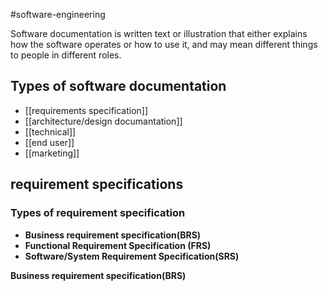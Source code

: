#software-engineering 

Software documentation is written text or illustration that either explains how the software operates or how to use
it, and may mean different things to people in different
roles.

## Types of software documentation

- [[requirements specification]]
- [[architecture/design documantation]]
- [[technical]]
- [[end user]]
- [[marketing]]

## requirement specifications
### Types of requirement specification
- **Business requirement specification(BRS)**
- **Functional Requirement Specification (FRS)**
- **Software/System Requirement Specification(SRS)**

**Business requirement specification(BRS)**
